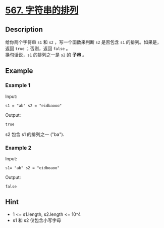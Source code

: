 # [567. 字符串的排列](https://leetcode.cn/problems/permutation-in-string/)
## Description
给你两个字符串 `s1` 和 `s2` ，写一个函数来判断 `s2` 是否包含 `s1` 的排列。如果是，返回 `true` ；否则，返回 `false` 。  
换句话说，`s1` 的排列之一是 `s2` 的 **子串** 。
## Example
### Example 1
Input:  
```
s1 = "ab" s2 = "eidbaooo"
```
Output:
```
true
```
s2 包含 s1 的排列之一 ("ba").
### Example 2
Input:  
```
s1= "ab" s2 = "eidboaoo"
```
Output:
```
false
```
## Hint
- 1 <= s1.length, s2.length <= 10^4
- s1 和 s2 仅包含小写字母
